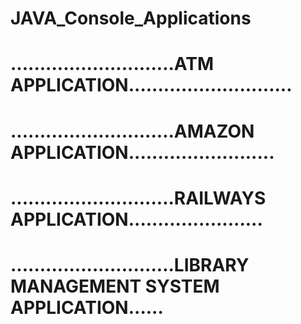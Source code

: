 # JAVA_Console_Applications

# ............................ATM APPLICATION............................

# ............................AMAZON APPLICATION.........................

# ............................RAILWAYS APPLICATION.......................

# ............................LIBRARY MANAGEMENT SYSTEM APPLICATION......
